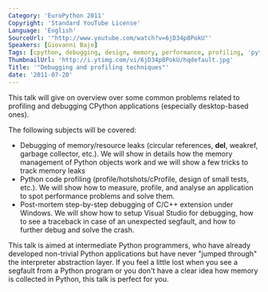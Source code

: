 ```yaml
---
Category: 'EuroPython 2011'
Copyright: 'Standard YouTube License'
Language: 'English'
SourceUrl: '"http://www.youtube.com/watch?v=6jD34p8PokU"'
Speakers: [Giovanni Bajo]
Tags: [cpython, debugging, design, memory, performance, profiling, 'python,']
ThumbnailUrl: 'http://i.ytimg.com/vi/6jD34p8PokU/hqdefault.jpg'
Title: '"Debugging and profiling techniques"'
date: '2011-07-20'
---
```

This talk will give on overview over some common problems related to profiling
and debugging CPython applications (especially desktop-based ones).

The following subjects will be covered:

  * Debugging of memory/resource leaks (circular references, **del**, weakref, garbage collector, etc.). We will show in details how the memory management of Python objects work and we will show a few tricks to track memory leaks
  * Python code profiling (profile/hotshots/cProfile, design of small tests, etc.). We will show how to measure, profile, and analyse an application to spot performance problems and solve them.
  * Post-mortem step-by-step debugging of C/C++ extension under Windows. We will show how to setup Visual Studio for debugging, how to see a traceback in case of an unexpected segfault, and how to further debug and solve the crash.

This talk is aimed at intermediate Python programmers, who have already
developed non-trivial Python applications but have never "jumped through" the
interpreter abstraction layer. If you feel a little lost when you see a
segfault from a Python program or you don't have a clear idea how memory is
collected in Python, this talk is perfect for you.

